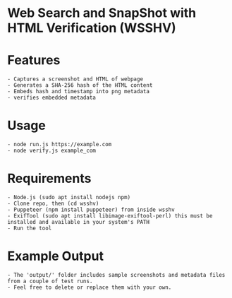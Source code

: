 # Web Search and SnapShot with HTML Verification (WSSHV)

# Features
    - Captures a screenshot and HTML of webpage
    - Generates a SHA-256 hash of the HTML content
    - Embeds hash and timestamp into png metadata
    - verifies embedded metadata

# Usage
    - node run.js https://example.com
    - node verify.js example_com   

# Requirements
    - Node.js (sudo apt install nodejs npm)
    - Clone repo, then (cd wsshv)
    - Puppeteer (npm install puppeteer) from inside wsshv
    - ExifTool (sudo apt install libimage-exiftool-perl) this must be installed and available in your system's PATH
    - Run the tool

# Example Output
    - The 'output/' folder includes sample screenshots and metadata files from a couple of test runs.
    - Feel free to delete or replace them with your own.
